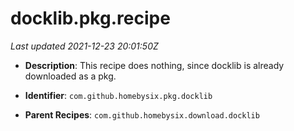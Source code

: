 # docklib.pkg.recipe

_Last updated 2021-12-23 20:01:50Z_

- **Description**: This recipe does nothing, since docklib is already downloaded as a pkg.

- **Identifier**: `com.github.homebysix.pkg.docklib`

- **Parent Recipes**: `com.github.homebysix.download.docklib`

